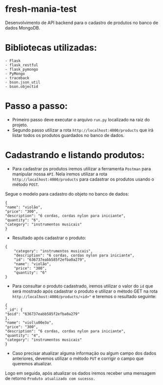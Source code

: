﻿# fresh-mania-test

Desenvolvimento de API backend para o cadastro de produtos no banco de dados MongoDB.

# Bibliotecas utilizadas:

```
- Flask
- flask_restful
- flask_pymongo
- PyMongo
- traceback
- bson.json_util
- bson.objectid
```

# Passo a passo:

- Primeiro passo deve executar o arquivo ``` run.py ``` localizado na raiz do projeto.
- Segundo passo utilizar a rota ``` http://localhost:4000/products ``` que irá listar todos os produtos guardados no banco de dados.

# Cadastrando e listando produtos:

- Para cadastrar ps produtos iremos utilizar a ferramenta ``` Postman ``` para manipular nossa ``` API ```.
Nela iremos utilizar a rota ``` http://localhost:4000/products ``` para cadastrar os produtos usando o método ``` POST ```.

Segue o modelo para cadastro do objeto no banco de dados:
```
{
"name": "violão",
"price": "300",
"description": "6 cordas, cordas nylon para iniciante",
"quantity": "6",
"category": "instrumentos musicais"
}
```
- Resultado após cadastrar o produto:
```
{
    "category": "instrumentos musicais",
    "description": "6 cordas, cordas nylon para iniciante",
    "id": "636737eabb585f2efba0a279",
    "name": "violão",
    "price": "300",
    "quantity": "6"
}
```

- Para consultar o produto cadastrado, iremos utilizar o valor do ``` id ``` que será mostrado após cadastrar o produto e utilizar o método GET na rota ```http://localhost:4000/products/<id>"``` e teremos o resultado seguinte:
``` 
{
"_id": {
"$oid": "636737eabb585f2efba0a279"
},
"name": "viol\u00e3o",
"price": "300",
"description": "6 cordas, cordas nylon para iniciante",
"quantity": "4",
"category": "instrumentos musicais"
}
```
- Caso precisar atualizar alguma informação ou algum campo dos dados anteriores, devemos utilizar o método ```PUT``` e corrigir o campo que queremos atualizar. 

Logo em seguida, após atualizar os dados iremos receber uma mensagem de retorno ```Produto atualizado com sucesso.``` 

